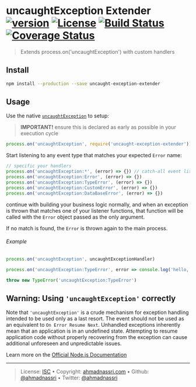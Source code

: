 # uncaughtException Extender [![version][npm-version]][npm-url] [![License][license-image]][license-url] [![Build Status][travis-image]][travis-url] [![Coverage Status][codeclimate-coverage]][codeclimate-url]

> Extends process.on('uncaughtException') with custom handlers

## Install

```bash
npm install --production --save uncaught-exception-extender
```

## Usage

Use the native [`uncaughtException`](https://nodejs.org/api/process.html#process_event_uncaughtexception) to setup:

> **IMPORTANT!** ensure this is declared as early as possible in your execution cycle

```js
process.on('uncaughtException', require('uncaught-exception-extender'))
```

Start listening to any event type that matches your expected `Error` name:

```js
// specific your handlers
process.on('uncaughtException:*', (error) => {}) // catch-all event listener
process.on('uncaughtException:Error', (error) => {})
process.on('uncaughtException:TypeError', (error) => {})
process.on('uncaughtException:CustomError', (error) => {})
process.on('uncaughtException:DataBaseError', (error) => {})
```

continue with building your business logic normally, and when an exception is thrown that matches one of your listener functions, that function will be called with the `Error` object passed as the only argument.

If no match is found, the `Error` is thrown again to the main process.

###### Example

```js
process.on('uncaughtException', uncaughtExceptionHandler)

process.on('uncaughtException:TypeError', error => console.log('hello, I\'m a type error!')

throw new TypeError('uncaughtException:TypeError')
```

## Warning: Using `'uncaughtException'` correctly

Note that `'uncaughtException'` is a crude mechanism for exception handling intended to be used only as a last resort. The event should not be used as an equivalent to `On Error Resume Next`. Unhandled exceptions inherently mean that an application is in an undefined state. Attempting to resume application code without properly recovering from the exception can cause additional unforeseen and unpredictable issues.

Learn more on the [Official Node.js Documentation](https://nodejs.org/api/process.html#process_warning_using_uncaughtexception_correctly)

---
> License: [ISC][license-url] &bull; 
> Copyright: [ahmadnassri.com](https://www.ahmadnassri.com) &bull; 
> Github: [@ahmadnassri](https://github.com/ahmadnassri) &bull; 
> Twitter: [@ahmadnassri](https://twitter.com/ahmadnassri)

[license-url]: http://choosealicense.com/licenses/isc/
[license-image]: https://img.shields.io/github/license/ahmadnassri/uncaught-exception-extender.svg?style=flat-square

[travis-url]: https://travis-ci.org/ahmadnassri/uncaught-exception-extender
[travis-image]: https://img.shields.io/travis/ahmadnassri/uncaught-exception-extender.svg?style=flat-square

[npm-url]: https://www.npmjs.com/package/uncaught-exception-extender
[npm-version]: https://img.shields.io/npm/v/uncaught-exception-extender.svg?style=flat-square

[codeclimate-url]: https://codeclimate.com/github/ahmadnassri/uncaught-exception-extender
[codeclimate-coverage]: https://api.codeclimate.com/v1/badges/05c12808ff97448cd50c/test_coverage?style=flat-square
